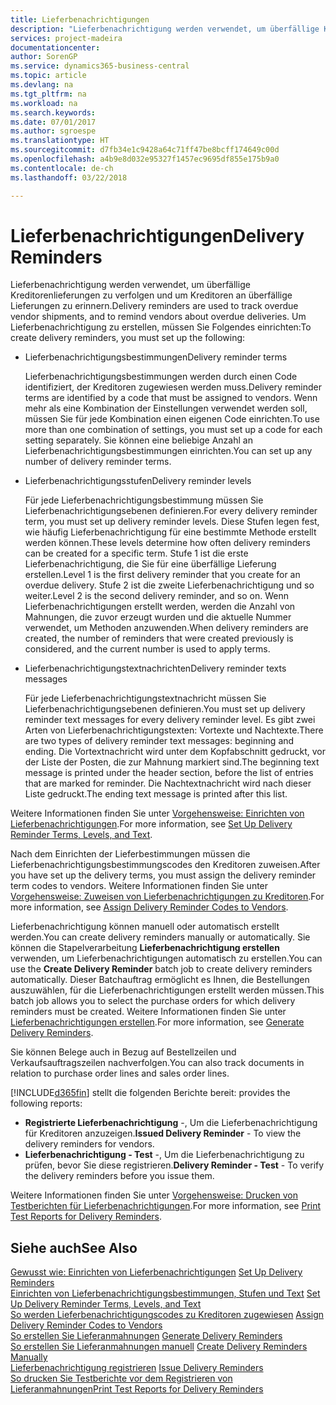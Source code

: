 ```yaml
---
title: Lieferbenachrichtigungen
description: "Lieferbenachrichtigung werden verwendet, um überfällige Kreditorenlieferungen zu verfolgen und um Kreditoren an überfällige Lieferungen zu erinnern."
services: project-madeira
documentationcenter: 
author: SorenGP
ms.service: dynamics365-business-central
ms.topic: article
ms.devlang: na
ms.tgt_pltfrm: na
ms.workload: na
ms.search.keywords: 
ms.date: 07/01/2017
ms.author: sgroespe
ms.translationtype: HT
ms.sourcegitcommit: d7fb34e1c9428a64c71ff47be8bcff174649c00d
ms.openlocfilehash: a4b9e8d032e95327f1457ec9695df855e175b9a0
ms.contentlocale: de-ch
ms.lasthandoff: 03/22/2018

---
```

# <a name="delivery-reminders"></a><span data-ttu-id="bbd61-103">Lieferbenachrichtigungen</span><span class="sxs-lookup"><span data-stu-id="bbd61-103">Delivery Reminders</span></span>
<span data-ttu-id="bbd61-104">Lieferbenachrichtigung werden verwendet, um überfällige Kreditorenlieferungen zu verfolgen und um Kreditoren an überfällige Lieferungen zu erinnern.</span><span class="sxs-lookup"><span data-stu-id="bbd61-104">Delivery reminders are used to track overdue vendor shipments, and to remind vendors about overdue deliveries.</span></span> <span data-ttu-id="bbd61-105">Um Lieferbenachrichtigung zu erstellen, müssen Sie Folgendes einrichten:</span><span class="sxs-lookup"><span data-stu-id="bbd61-105">To create delivery reminders, you must set up the following:</span></span>  

- <span data-ttu-id="bbd61-106">Lieferbenachrichtigungsbestimmungen</span><span class="sxs-lookup"><span data-stu-id="bbd61-106">Delivery reminder terms</span></span>  

    <span data-ttu-id="bbd61-107">Lieferbenachrichtigungsbestimmungen werden durch einen Code identifiziert, der Kreditoren zugewiesen werden muss.</span><span class="sxs-lookup"><span data-stu-id="bbd61-107">Delivery reminder terms are identified by a code that must be assigned to vendors.</span></span> <span data-ttu-id="bbd61-108">Wenn mehr als eine Kombination der Einstellungen verwendet werden soll, müssen Sie für jede Kombination einen eigenen Code einrichten.</span><span class="sxs-lookup"><span data-stu-id="bbd61-108">To use more than one combination of settings, you must set up a code for each setting separately.</span></span> <span data-ttu-id="bbd61-109">Sie können eine beliebige Anzahl an Lieferbenachrichtigungsbestimmungen einrichten.</span><span class="sxs-lookup"><span data-stu-id="bbd61-109">You can set up any number of delivery reminder terms.</span></span>  

- <span data-ttu-id="bbd61-110">Lieferbenachrichtigungsstufen</span><span class="sxs-lookup"><span data-stu-id="bbd61-110">Delivery reminder levels</span></span>  

    <span data-ttu-id="bbd61-111">Für jede Lieferbenachrichtigungsbestimmung müssen Sie Lieferbenachrichtigungsebenen definieren.</span><span class="sxs-lookup"><span data-stu-id="bbd61-111">For every delivery reminder term, you must set up delivery reminder levels.</span></span> <span data-ttu-id="bbd61-112">Diese Stufen legen fest, wie häufig Lieferbenachrichtigung für eine bestimmte Methode erstellt werden können.</span><span class="sxs-lookup"><span data-stu-id="bbd61-112">These levels determine how often delivery reminders can be created for a specific term.</span></span> <span data-ttu-id="bbd61-113">Stufe 1 ist die erste Lieferbenachrichtigung, die Sie für eine überfällige Lieferung erstellen.</span><span class="sxs-lookup"><span data-stu-id="bbd61-113">Level 1 is the first delivery reminder that you create for an overdue delivery.</span></span> <span data-ttu-id="bbd61-114">Stufe 2 ist die zweite Lieferbenachrichtigung und so weiter.</span><span class="sxs-lookup"><span data-stu-id="bbd61-114">Level 2 is the second delivery reminder, and so on.</span></span> <span data-ttu-id="bbd61-115">Wenn Lieferbenachrichtigungen erstellt werden, werden die Anzahl von Mahnungen, die zuvor erzeugt wurden und die aktuelle Nummer verwendet, um Methoden anzuwenden.</span><span class="sxs-lookup"><span data-stu-id="bbd61-115">When delivery reminders are created, the number of reminders that were created previously is considered, and the current number is used to apply terms.</span></span>  

- <span data-ttu-id="bbd61-116">Lieferbenachrichtigungstextnachrichten</span><span class="sxs-lookup"><span data-stu-id="bbd61-116">Delivery reminder texts messages</span></span>  

    <span data-ttu-id="bbd61-117">Für jede Lieferbenachrichtigungstextnachricht müssen Sie Lieferbenachrichtigungsebenen definieren.</span><span class="sxs-lookup"><span data-stu-id="bbd61-117">You must set up delivery reminder text messages for every delivery reminder level.</span></span> <span data-ttu-id="bbd61-118">Es gibt zwei Arten von Lieferbenachrichtigungstexten: Vortexte und Nachtexte.</span><span class="sxs-lookup"><span data-stu-id="bbd61-118">There are two types of delivery reminder text messages: beginning and ending.</span></span> <span data-ttu-id="bbd61-119">Die Vortextnachricht wird unter dem Kopfabschnitt gedruckt, vor der Liste der Posten, die zur Mahnung markiert sind.</span><span class="sxs-lookup"><span data-stu-id="bbd61-119">The beginning text message is printed under the header section, before the list of entries that are marked for reminder.</span></span> <span data-ttu-id="bbd61-120">Die Nachtextnachricht wird nach dieser Liste gedruckt.</span><span class="sxs-lookup"><span data-stu-id="bbd61-120">The ending text message is printed after this list.</span></span>  

<span data-ttu-id="bbd61-121">Weitere Informationen finden Sie unter [Vorgehensweise: Einrichten von Lieferbenachrichtigungen](how-to-set-up-delivery-reminder-terms-levels-and-text.md).</span><span class="sxs-lookup"><span data-stu-id="bbd61-121">For more information, see [Set Up Delivery Reminder Terms, Levels, and Text](how-to-set-up-delivery-reminder-terms-levels-and-text.md).</span></span>  

<span data-ttu-id="bbd61-122">Nach dem Einrichten der Lieferbestimmungen müssen die Lieferbenachrichtigungsbestimmungscodes den Kreditoren zuweisen.</span><span class="sxs-lookup"><span data-stu-id="bbd61-122">After you have set up the delivery terms, you must assign the delivery reminder term codes to vendors.</span></span> <span data-ttu-id="bbd61-123">Weitere Informationen finden Sie unter [Vorgehensweise: Zuweisen von Lieferbenachrichtigungen zu Kreditoren](how-to-assign-delivery-reminder-codes-to-vendors.md).</span><span class="sxs-lookup"><span data-stu-id="bbd61-123">For more information, see [Assign Delivery Reminder Codes to Vendors](how-to-assign-delivery-reminder-codes-to-vendors.md).</span></span>  

<span data-ttu-id="bbd61-124">Lieferbenachrichtigung können manuell oder automatisch erstellt werden.</span><span class="sxs-lookup"><span data-stu-id="bbd61-124">You can create delivery reminders manually or automatically.</span></span> <span data-ttu-id="bbd61-125">Sie können die Stapelverarbeitung **Lieferbenachrichtigung erstellen** verwenden, um Lieferbenachrichtigungen automatisch zu erstellen.</span><span class="sxs-lookup"><span data-stu-id="bbd61-125">You can use the **Create Delivery Reminder** batch job to create delivery reminders automatically.</span></span> <span data-ttu-id="bbd61-126">Dieser Batchauftrag ermöglicht es Ihnen, die Bestellungen auszuwählen, für die Lieferbenachrichtigungen erstellt werden müssen.</span><span class="sxs-lookup"><span data-stu-id="bbd61-126">This batch job allows you to select the purchase orders for which delivery reminders must be created.</span></span> <span data-ttu-id="bbd61-127">Weitere Informationen finden Sie unter [Lieferbenachrichtigungen erstellen](how-to-issue-delivery-reminders.md).</span><span class="sxs-lookup"><span data-stu-id="bbd61-127">For more information, see [Generate Delivery Reminders](how-to-issue-delivery-reminders.md).</span></span>  

<span data-ttu-id="bbd61-128">Sie können Belege auch in Bezug auf Bestellzeilen und Verkaufsauftragszeilen nachverfolgen.</span><span class="sxs-lookup"><span data-stu-id="bbd61-128">You can also track documents in relation to purchase order lines and sales order lines.</span></span>  

[!INCLUDE[d365fin](../../includes/d365fin_md.md)]<span data-ttu-id="bbd61-129"> stellt die folgenden Berichte bereit:</span><span class="sxs-lookup"><span data-stu-id="bbd61-129"> provides the following reports:</span></span>  

- <span data-ttu-id="bbd61-130">**Registrierte Lieferbenachrichtigung** -, Um die Lieferbenachrichtigung für Kreditoren anzuzeigen.</span><span class="sxs-lookup"><span data-stu-id="bbd61-130">**Issued Delivery Reminder** - To view the delivery reminders for vendors.</span></span>  
- <span data-ttu-id="bbd61-131">**Lieferbenachrichtigung - Test** -, Um die Lieferbenachrichtigung zu prüfen, bevor Sie diese registrieren.</span><span class="sxs-lookup"><span data-stu-id="bbd61-131">**Delivery Reminder - Test** - To verify the delivery reminders before you issue them.</span></span>  

<span data-ttu-id="bbd61-132">Weitere Informationen finden Sie unter [Vorgehensweise: Drucken von Testberichten für  Lieferbenachrichtigungen](how-to-print-test-reports-for-delivery-reminders.md).</span><span class="sxs-lookup"><span data-stu-id="bbd61-132">For more information, see [Print Test Reports for Delivery Reminders](how-to-print-test-reports-for-delivery-reminders.md).</span></span>  

## <a name="see-also"></a><span data-ttu-id="bbd61-133">Siehe auch</span><span class="sxs-lookup"><span data-stu-id="bbd61-133">See Also</span></span>  
 <span data-ttu-id="bbd61-134">[Gewusst wie: Einrichten von Lieferbenachrichtigungen](how-to-set-up-delivery-reminders.md) </span><span class="sxs-lookup"><span data-stu-id="bbd61-134">[Set Up Delivery Reminders](how-to-set-up-delivery-reminders.md) </span></span>  
 <span data-ttu-id="bbd61-135">[Einrichten von Lieferbenachrichtigungsbestimmungen, Stufen und Text](how-to-set-up-delivery-reminder-terms-levels-and-text.md) </span><span class="sxs-lookup"><span data-stu-id="bbd61-135">[Set Up Delivery Reminder Terms, Levels, and Text](how-to-set-up-delivery-reminder-terms-levels-and-text.md) </span></span>  
 <span data-ttu-id="bbd61-136">[So werden Lieferbenachrichtigungscodes zu Kreditoren zugewiesen](how-to-assign-delivery-reminder-codes-to-vendors.md) </span><span class="sxs-lookup"><span data-stu-id="bbd61-136">[Assign Delivery Reminder Codes to Vendors](how-to-assign-delivery-reminder-codes-to-vendors.md) </span></span>  
 <span data-ttu-id="bbd61-137">[So erstellen Sie Lieferanmahnungen](how-to-generate-delivery-reminders.md) </span><span class="sxs-lookup"><span data-stu-id="bbd61-137">[Generate Delivery Reminders](how-to-generate-delivery-reminders.md) </span></span>  
 <span data-ttu-id="bbd61-138">[So erstellen Sie Lieferanmahnungen manuell](how-to-create-delivery-reminders-manually.md) </span><span class="sxs-lookup"><span data-stu-id="bbd61-138">[Create Delivery Reminders Manually](how-to-create-delivery-reminders-manually.md) </span></span>  
 <span data-ttu-id="bbd61-139">[Lieferbenachrichtigung registrieren](how-to-issue-delivery-reminders.md) </span><span class="sxs-lookup"><span data-stu-id="bbd61-139">[Issue Delivery Reminders](how-to-issue-delivery-reminders.md) </span></span>  
 [<span data-ttu-id="bbd61-140">So drucken Sie Testberichte vor dem Registrieren von Lieferanmahnungen</span><span class="sxs-lookup"><span data-stu-id="bbd61-140">Print Test Reports for Delivery Reminders</span></span>](how-to-print-test-reports-for-delivery-reminders.md)

